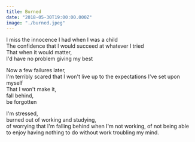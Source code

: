 ```yaml
---
title: Burned
date: "2018-05-30T19:00:00.000Z"
image: "./burned.jpeg"
---
```

I miss the innocence I had when I was a child  
The confidence that I would succeed at whatever I tried  
That when it would matter,  
I'd have no problem giving my best

Now a few failures later,  
I'm terribly scared that I won't live up to the expectations I've set upon myself  
That I won't make it,  
fall behind,  
be forgotten

I'm stressed,  
burned out of working and studying,  
of worrying that I'm falling behind when I'm not working, 
of not being able to enjoy having nothing to do without work troubling my mind.
